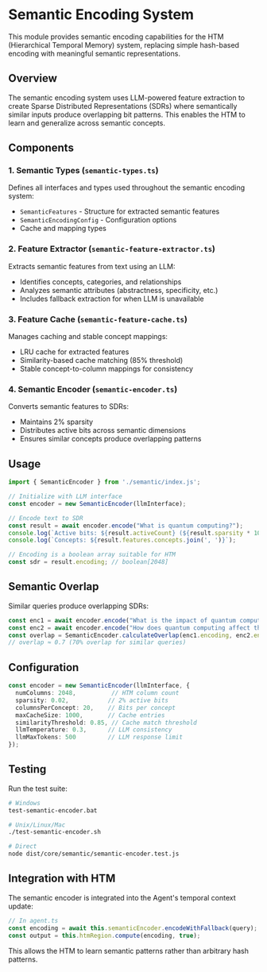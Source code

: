 # Semantic Encoding System

This module provides semantic encoding capabilities for the HTM (Hierarchical Temporal Memory) system, replacing simple hash-based encoding with meaningful semantic representations.

## Overview

The semantic encoding system uses LLM-powered feature extraction to create Sparse Distributed Representations (SDRs) where semantically similar inputs produce overlapping bit patterns. This enables the HTM to learn and generalize across semantic concepts.

## Components

### 1. Semantic Types (`semantic-types.ts`)
Defines all interfaces and types used throughout the semantic encoding system:
- `SemanticFeatures` - Structure for extracted semantic features
- `SemanticEncodingConfig` - Configuration options
- Cache and mapping types

### 2. Feature Extractor (`semantic-feature-extractor.ts`)
Extracts semantic features from text using an LLM:
- Identifies concepts, categories, and relationships
- Analyzes semantic attributes (abstractness, specificity, etc.)
- Includes fallback extraction for when LLM is unavailable

### 3. Feature Cache (`semantic-feature-cache.ts`)
Manages caching and stable concept mappings:
- LRU cache for extracted features
- Similarity-based cache matching (85% threshold)
- Stable concept-to-column mappings for consistency

### 4. Semantic Encoder (`semantic-encoder.ts`)
Converts semantic features to SDRs:
- Maintains 2% sparsity
- Distributes active bits across semantic dimensions
- Ensures similar concepts produce overlapping patterns

## Usage

```typescript
import { SemanticEncoder } from './semantic/index.js';

// Initialize with LLM interface
const encoder = new SemanticEncoder(llmInterface);

// Encode text to SDR
const result = await encoder.encode("What is quantum computing?");
console.log(`Active bits: ${result.activeCount} (${result.sparsity * 100}% sparsity)`);
console.log(`Concepts: ${result.features.concepts.join(', ')}`);

// Encoding is a boolean array suitable for HTM
const sdr = result.encoding; // boolean[2048]
```

## Semantic Overlap

Similar queries produce overlapping SDRs:
```typescript
const enc1 = await encoder.encode("What is the impact of quantum computing?");
const enc2 = await encoder.encode("How does quantum computing affect things?");
const overlap = SemanticEncoder.calculateOverlap(enc1.encoding, enc2.encoding);
// overlap ≈ 0.7 (70% overlap for similar queries)
```

## Configuration

```typescript
const encoder = new SemanticEncoder(llmInterface, {
  numColumns: 2048,          // HTM column count
  sparsity: 0.02,           // 2% active bits
  columnsPerConcept: 20,    // Bits per concept
  maxCacheSize: 1000,       // Cache entries
  similarityThreshold: 0.85, // Cache match threshold
  llmTemperature: 0.3,      // LLM consistency
  llmMaxTokens: 500         // LLM response limit
});
```

## Testing

Run the test suite:
```bash
# Windows
test-semantic-encoder.bat

# Unix/Linux/Mac
./test-semantic-encoder.sh

# Direct
node dist/core/semantic/semantic-encoder.test.js
```

## Integration with HTM

The semantic encoder is integrated into the Agent's temporal context update:
```typescript
// In agent.ts
const encoding = await this.semanticEncoder.encodeWithFallback(query);
const output = this.htmRegion.compute(encoding, true);
```

This allows the HTM to learn semantic patterns rather than arbitrary hash patterns.
